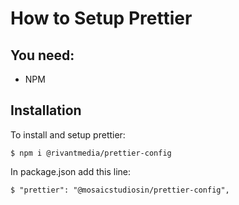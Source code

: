 # How to Setup Prettier

## You need:

- NPM

## Installation

To install and setup prettier:

```
$ npm i @rivantmedia/prettier-config
```

In package.json add this line:

```
$ "prettier": "@mosaicstudiosin/prettier-config",
```
